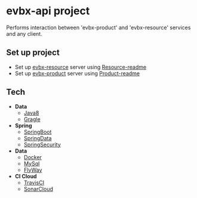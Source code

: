 
# evbx-api project
Performs interaction between 'evbx-product' and 'evbx-resource' services and any client.
## Set up project
* Set up [evbx-resource](https://github.com/klindziukp/evbx-product) server using [Resource-readme](https://github.com/klindziukp/evbx-resource/blob/master/README.md)
* Set up [evbx-product](https://github.com/klindziukp/evbx-product) server using [Product-readme](https://github.com/klindziukp/evbx-product/blob/master/README.md)
## Tech
* **Data**
    * [Java8](https://www.oracle.com/java/technologies/javase-jre8-downloads.html/)
    * [Gragle](https://gradle.org/)
* **Spring**
    * [SpringBoot](https://spring.io/projects/spring-boot)
    * [SpringData](https://spring.io/projects/spring-data-jpa)
    * [SpringSecurity](https://spring.io/projects/spring-security)
* **Data**
    * [Docker](https://www.docker.com/)
    * [MySql](https://www.mysql.com/)
    * [FlyWay](https://flywaydb.org/)
* **CI Cloud**
    * [TravisCI](https://travis-ci.org/)
    * [SonarCloud](https://sonarcloud.io/)
    
